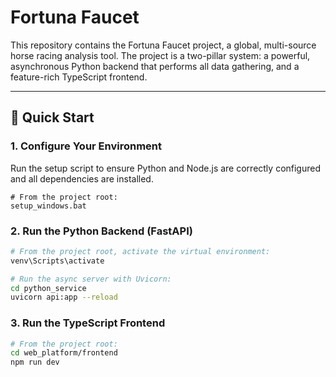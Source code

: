 # Fortuna Faucet

This repository contains the Fortuna Faucet project, a global, multi-source horse racing analysis tool. The project is a two-pillar system: a powerful, asynchronous Python backend that performs all data gathering, and a feature-rich TypeScript frontend.

---

## 🚀 Quick Start

### 1. Configure Your Environment

Run the setup script to ensure Python and Node.js are correctly configured and all dependencies are installed.

```batch
# From the project root:
setup_windows.bat
```

### 2. Run the Python Backend (FastAPI)

```bash
# From the project root, activate the virtual environment:
venv\Scripts\activate

# Run the async server with Uvicorn:
cd python_service
uvicorn api:app --reload
```

### 3. Run the TypeScript Frontend

```bash
# From the project root:
cd web_platform/frontend
npm run dev
```